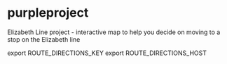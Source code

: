 # purpleproject
Elizabeth Line project - interactive map to help you decide on moving to a stop on the Elizabeth line



export ROUTE_DIRECTIONS_KEY
export ROUTE_DIRECTIONS_HOST
